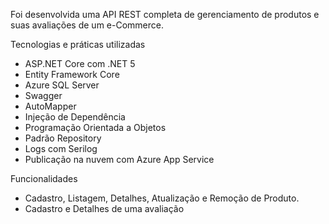 Foi desenvolvida uma API REST completa de gerenciamento de produtos e suas avaliações de um e-Commerce.

Tecnologias e práticas utilizadas
 - ASP.NET Core com .NET 5
 - Entity Framework Core
 - Azure SQL Server
 - Swagger
 - AutoMapper
 - Injeção de Dependência
 - Programação Orientada a Objetos
 - Padrão Repository
 - Logs com Serilog
 - Publicação na nuvem com Azure App Service

Funcionalidades

 - Cadastro, Listagem, Detalhes, Atualização e Remoção de Produto.
 - Cadastro e Detalhes de uma avaliação
